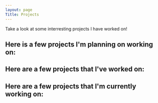 ```yaml
---
layout: page
Title: Projects
---
```

Take a look at some interresting projects I have worked on!

## Here is a few projects I'm planning on working on:

## Here are a few projects that I've worked on:

## Here are a few projects that I'm currently working on: